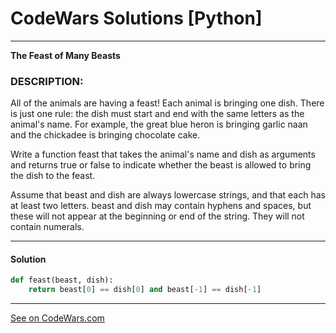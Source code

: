 # CodeWars Solutions [Python]
___
__The Feast of Many Beasts__
### DESCRIPTION:
All of the animals are having a feast! Each animal is bringing one dish. There is just one rule: the dish must start and end with the same letters as the animal's name. For example, the great blue heron is bringing garlic naan and the chickadee is bringing chocolate cake.

Write a function feast that takes the animal's name and dish as arguments and returns true or false to indicate whether the beast is allowed to bring the dish to the feast.

Assume that beast and dish are always lowercase strings, and that each has at least two letters. beast and dish may contain hyphens and spaces, but these will not appear at the beginning or end of the string. They will not contain numerals.
___
#### Solution

```Python
def feast(beast, dish):
    return beast[0] == dish[0] and beast[-1] == dish[-1]
```
___
[See on CodeWars.com](https://www.codewars.com/kata/5aa736a455f906981800360d)
